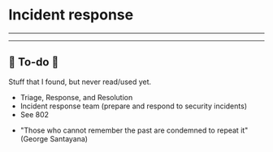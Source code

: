 # Incident response

<hr class="sep-both">

<hr class="sep-both">

## 👻 To-do 👻

Stuff that I found, but never read/used yet.

<div class="row row-cols-md-2"><div>

* Triage, Response, and Resolution
* Incident response team (prepare and respond to security incidents)
* See 802
</div><div>

* "Those who cannot remember the past are condemned to repeat it" (George Santayana)
</div></div>